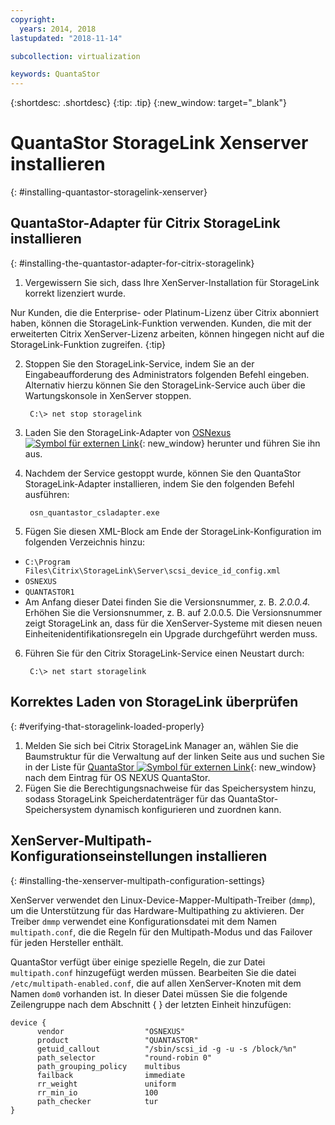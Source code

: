 ```yaml
---
copyright:
  years: 2014, 2018
lastupdated: "2018-11-14"

subcollection: virtualization

keywords: QuantaStor
---
```

{:shortdesc: .shortdesc}
{:tip: .tip}
{:new_window: target="_blank"}

# QuantaStor StorageLink Xenserver installieren
{: #installing-quantastor-storagelink-xenserver}

## QuantaStor-Adapter für Citrix StorageLink installieren
{: #installing-the-quantastor-adapter-for-citrix-storagelink}

1. Vergewissern Sie sich, dass Ihre XenServer-Installation für StorageLink korrekt lizenziert wurde.

Nur Kunden, die die Enterprise- oder Platinum-Lizenz über Citrix abonniert haben, können die StorageLink-Funktion verwenden. Kunden, die mit der erweiterten Citrix XenServer-Lizenz arbeiten, können hingegen nicht auf die StorageLink-Funktion zugreifen.
{:tip}

2. Stoppen Sie den StorageLink-Service, indem Sie an der Eingabeaufforderung des Administrators folgenden Befehl eingeben. Alternativ hierzu können Sie den StorageLink-Service auch über die Wartungskonsole in XenServer stoppen.

        C:\> net stop storagelink

3. Laden Sie den StorageLink-Adapter von [OSNexus ![Symbol für externen Link](../../icons/launch-glyph.svg "Symbol für externen Link")](http://www.osnexus.com/trynow/){: new_window} herunter und führen Sie ihn aus.
4. Nachdem der Service gestoppt wurde, können Sie den QuantaStor StorageLink-Adapter installieren, indem Sie den folgenden Befehl ausführen:

        osn_quantastor_csladapter.exe

5. Fügen Sie diesen XML-Block am Ende der StorageLink-Konfiguration im folgenden Verzeichnis hinzu:
  * `C:\Program Files\Citrix\StorageLink\Server\scsi_device_id_config.xml`
  * `OSNEXUS`
  * `QUANTASTOR1`
  * Am Anfang dieser Datei finden Sie die Versionsnummer, z. B. _2.0.0.4._ Erhöhen Sie die Versionsnummer, z. B. auf 2.0.0.5. Die Versionsnummer zeigt StorageLink an, dass für die XenServer-Systeme mit diesen neuen Einheitenidentifikationsregeln ein Upgrade durchgeführt werden muss.
6. Führen Sie für den Citrix StorageLink-Service einen Neustart durch:

        C:\> net start storagelink

## Korrektes Laden von StorageLink überprüfen
{: #verifying-that-storagelink-loaded-properly}

1. Melden Sie sich bei Citrix StorageLink Manager an, wählen Sie die Baumstruktur für die Verwaltung auf der linken Seite aus und suchen Sie in der Liste für [QuantaStor ![Symbol für externen Link](../../icons/launch-glyph.svg "Symbol für externen Link")](http://svn.osnexus.com/mediawiki/images/thumb/c/c8/Storagelink_admin.png/640px-Storagelink_admin.png){: new_window} nach dem Eintrag für OS NEXUS QuantaStor.
2. Fügen Sie die Berechtigungsnachweise für das Speichersystem hinzu, sodass StorageLink Speicherdatenträger für das QuantaStor-Speichersystem dynamisch konfigurieren und zuordnen kann.

## XenServer-Multipath-Konfigurationseinstellungen installieren
{: #installing-the-xenserver-multipath-configuration-settings}

XenServer verwendet den Linux-Device-Mapper-Multipath-Treiber (`dmmp`), um die Unterstützung für das Hardware-Multipathing zu aktivieren. Der Treiber `dmmp` verwendet eine Konfigurationsdatei mit dem Namen `multipath.conf`, die die Regeln für den Multipath-Modus und das Failover für jeden Hersteller enthält.

QuantaStor verfügt über einige spezielle Regeln, die zur Datei `multipath.conf` hinzugefügt werden müssen. Bearbeiten Sie die datei `/etc/multipath-enabled.conf`, die auf allen XenServer-Knoten mit dem Namen `dom0` vorhanden ist. In dieser Datei müssen Sie die folgende Zeilengruppe nach dem Abschnitt { } der letzten Einheit hinzufügen:

    device {
          vendor                  "OSNEXUS"
          product                 "QUANTASTOR"
          getuid_callout          "/sbin/scsi_id -g -u -s /block/%n"
          path_selector           "round-robin 0"
          path_grouping_policy    multibus
          failback                immediate
          rr_weight               uniform
          rr_min_io               100
          path_checker            tur
    }
